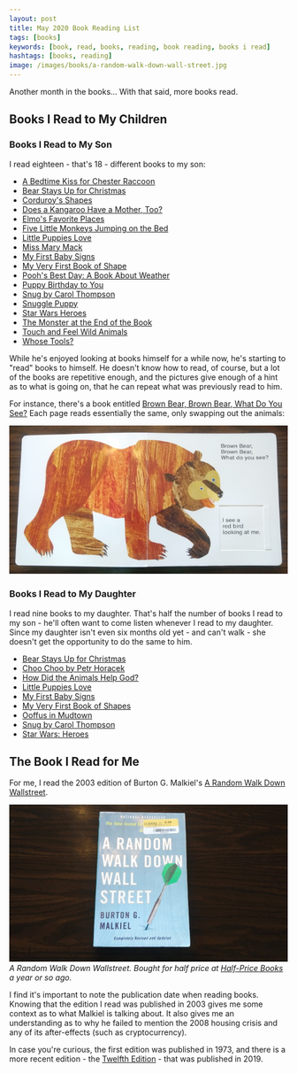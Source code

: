 ```yaml
---
layout: post
title: May 2020 Book Reading List
tags: [books]
keywords: [book, read, books, reading, book reading, books i read]
hashtags: [books, reading]
image: /images/books/a-random-walk-down-wall-street.jpg
---
```


Another month in the books... With that said, more books read.

## Books I Read to My Children

### Books I Read to My Son

I read eighteen - that's 18 - different books to my son:

* [A Bedtime Kiss for Chester Raccoon](https://www.abebooks.com/products/isbn/9781933718521/30619717079)
* [Bear Stays Up for Christmas](https://www.abebooks.com/products/isbn/9780439682664/30524425911)
* [Corduroy's Shapes](https://www.abebooks.com/products/isbn/9780451472502/30087129462)
* [Does a Kangaroo Have a Mother, Too?](https://www.abebooks.com/products/isbn/9780439260275/22547776704)
* [Elmo's Favorite Places](https://www.abebooks.com/products/isbn/9780794413576/30585363366)
* [Five Little Monkeys Jumping on the Bed](https://www.abebooks.com/products/isbn/9780395557013/22639883265)
* [Little Puppies Love](https://www.abebooks.com/products/isbn/9781615244218/30318011111)
* [Miss Mary Mack](https://www.abebooks.com/products/isbn/9780316076142/30597698685)
* [My First Baby Signs](https://www.abebooks.com/products/isbn/9780060090746/30613302105)
* [My Very First Book of Shape](https://www.abebooks.com/products/isbn/9781908849564/30289863572)
* [Pooh's Best Day: A Book About Weather](https://www.abebooks.com/products/isbn/9789999030168/22638493100)
* [Puppy Birthday to You](https://www.abebooks.com/products/isbn/9780553522778/30465702583)
* [Snug by Carol Thompson](https://www.abebooks.com/products/isbn/9781846435140/30470781340)
* [Snuggle Puppy](https://www.abebooks.com/products/isbn/9780761130673/30606931165)
* [Star Wars Heroes](https://www.abebooks.com/products/isbn/9780545169691/30509623377)
* [The Monster at the End of the Book](https://www.abebooks.com/products/isbn/9780307010858/30642120741)
* [Touch and Feel Wild Animals](https://www.abebooks.com/products/isbn/9780789429186/22827686426)
* [Whose Tools?](https://www.abebooks.com/products/isbn/9781419714313/30072996175)

While he's enjoyed looking at books himself for a while now, he's starting to "read" books to himself. He doesn't know how to read, of course, but a lot of the books are repetitive enough, and the pictures give enough of a hint as to what is going on, that he can repeat what was previously read to him.

For instance, there's a book entitled [Brown Bear, Brown Bear, What Do You See?](https://www.amazon.com/brown-bear-what-do-you-see/dp/B005GNJ7YQ/?tag=hendrixjoseph-20) Each page reads essentially the same, only swapping out the animals:

![Brown Bear, Brown Bear, What Do You See?](/images/books/brown-bear-page-one.jpg)

### Books I Read to My Daughter

I read nine books to my daughter. That's half the number of books I read to my son - he'll often want to come listen whenever I read to my daughter. Since my daughter isn't even six months old yet - and can't walk - she doesn't get the opportunity to do the same to him.

* [Bear Stays Up for Christmas](https://www.abebooks.com/products/isbn/9780439682664/30524425911)
* [Choo Choo by Petr Horacek](https://www.abebooks.com/products/isbn/9780763634773/30276154704)
* [How Did the Animals Help God?](https://www.abebooks.com/products/isbn/9781594730443/30352392402)
* [Little Puppies Love](https://www.abebooks.com/products/isbn/9781615244218/30318011111)
* [My First Baby Signs](https://www.abebooks.com/products/isbn/9780060090746/30613302105)
* [My Very First Book of Shapes](https://www.abebooks.com/products/isbn/9781908849564/30289863572)
* [Ooffus in Mudtown](https://www.facebook.com/pg/Ooffus-in-Mudtown-125565197522874/)
* [Snug by Carol Thompson](https://www.abebooks.com/products/isbn/9781846435140/30470781340)
* [Star Wars: Heroes](https://www.abebooks.com/products/isbn/9780545169691/30509623377)

## The Book I Read for Me

For me, I read the 2003 edition of Burton G. Malkiel's [A Random Walk Down Wallstreet](https://www.amazon.com/Random-Walk-Down-Wall-Street/dp/0393325350/?tag=hendrixjoseph-20).

![A Random Walk Down Wallstreet](/images/books/a-random-walk-down-wall-street.jpg)
*A Random Walk Down Wallstreet. Bought for half price at [Half-Price Books](https://www.hpb.com/) a year or so ago.*

I find it's important to note the publication date when reading books. Knowing that the edition I read was published in 2003 gives me some context as to what Malkiel is talking about. It also gives me an understanding as to why he failed to mention the 2008 housing crisis and any of its after-effects (such as cryptocurrency).

In case you're curious, the first edition was published in 1973, and there is a more recent edition - the [Twelfth Edition](https://www.amazon.com/Random-Walk-Down-Wall-Street-Twelfth-Edition/dp/1324002182/?tag=hendrixjoseph-20) - that was published in 2019.